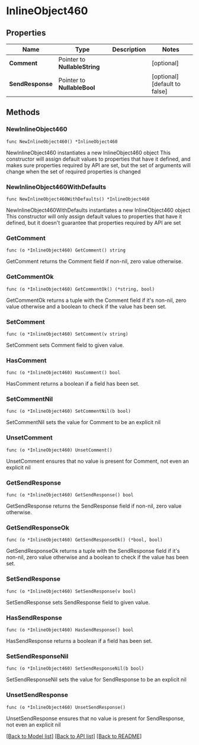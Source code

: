 # InlineObject460

## Properties

Name | Type | Description | Notes
------------ | ------------- | ------------- | -------------
**Comment** | Pointer to **NullableString** |  | [optional] 
**SendResponse** | Pointer to **NullableBool** |  | [optional] [default to false]

## Methods

### NewInlineObject460

`func NewInlineObject460() *InlineObject460`

NewInlineObject460 instantiates a new InlineObject460 object
This constructor will assign default values to properties that have it defined,
and makes sure properties required by API are set, but the set of arguments
will change when the set of required properties is changed

### NewInlineObject460WithDefaults

`func NewInlineObject460WithDefaults() *InlineObject460`

NewInlineObject460WithDefaults instantiates a new InlineObject460 object
This constructor will only assign default values to properties that have it defined,
but it doesn't guarantee that properties required by API are set

### GetComment

`func (o *InlineObject460) GetComment() string`

GetComment returns the Comment field if non-nil, zero value otherwise.

### GetCommentOk

`func (o *InlineObject460) GetCommentOk() (*string, bool)`

GetCommentOk returns a tuple with the Comment field if it's non-nil, zero value otherwise
and a boolean to check if the value has been set.

### SetComment

`func (o *InlineObject460) SetComment(v string)`

SetComment sets Comment field to given value.

### HasComment

`func (o *InlineObject460) HasComment() bool`

HasComment returns a boolean if a field has been set.

### SetCommentNil

`func (o *InlineObject460) SetCommentNil(b bool)`

 SetCommentNil sets the value for Comment to be an explicit nil

### UnsetComment
`func (o *InlineObject460) UnsetComment()`

UnsetComment ensures that no value is present for Comment, not even an explicit nil
### GetSendResponse

`func (o *InlineObject460) GetSendResponse() bool`

GetSendResponse returns the SendResponse field if non-nil, zero value otherwise.

### GetSendResponseOk

`func (o *InlineObject460) GetSendResponseOk() (*bool, bool)`

GetSendResponseOk returns a tuple with the SendResponse field if it's non-nil, zero value otherwise
and a boolean to check if the value has been set.

### SetSendResponse

`func (o *InlineObject460) SetSendResponse(v bool)`

SetSendResponse sets SendResponse field to given value.

### HasSendResponse

`func (o *InlineObject460) HasSendResponse() bool`

HasSendResponse returns a boolean if a field has been set.

### SetSendResponseNil

`func (o *InlineObject460) SetSendResponseNil(b bool)`

 SetSendResponseNil sets the value for SendResponse to be an explicit nil

### UnsetSendResponse
`func (o *InlineObject460) UnsetSendResponse()`

UnsetSendResponse ensures that no value is present for SendResponse, not even an explicit nil

[[Back to Model list]](../README.md#documentation-for-models) [[Back to API list]](../README.md#documentation-for-api-endpoints) [[Back to README]](../README.md)


